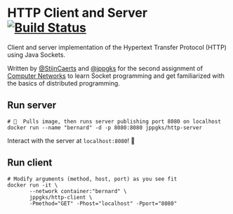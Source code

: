 # HTTP Client and Server [![Build Status](https://travis-ci.com/jppgks/http-client-server.svg?token=PY7TMg87v7PquV1Ujqhf&branch=master)](https://travis-ci.com/jppgks/http-client-server)
Client and server implementation of the Hypertext Transfer Protocol (HTTP) using Java Sockets.

Written by [@StijnCaerts](https://github.com/StijnCaerts) and [@jppgks](https://github.com/jppgks) for the second assignment of [Computer Networks](https://onderwijsaanbod.kuleuven.be/syllabi/e/G0Q43AE.htm#activetab=doelstellingen_idp535264) 
to learn Socket programming and get familiarized with the basics of distributed programming.

## Run server
```shell
# 🐳  Pulls image, then runs server publishing port 8080 on localhost
docker run --name "bernard" -d -p 8080:8080 jppgks/http-server
```

Interact with the server at `localhost:8080`! 🎉

## Run client
```shell
# Modify arguments (method, host, port) as you see fit
docker run -it \
       --network container:"bernard" \
       jppgks/http-client \
       -Pmethod="GET" -Phost="localhost" -Pport="8080"
```

